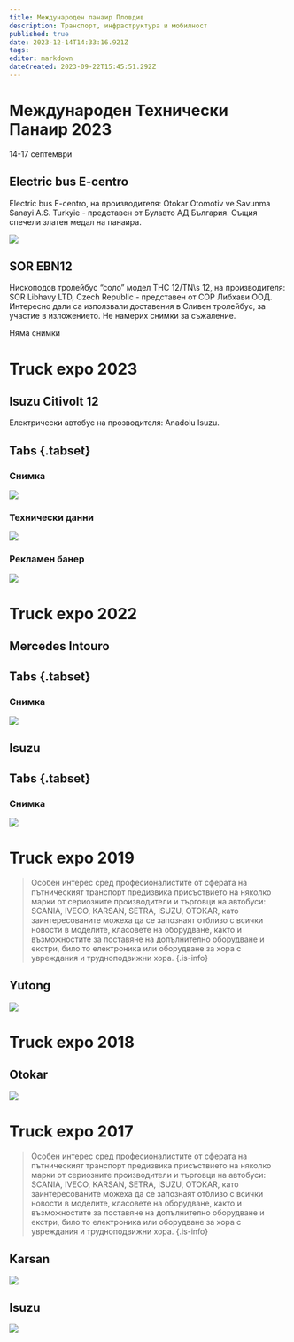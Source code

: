 ```yaml
---
title: Международен панаир Пловдив
description: Транспорт, инфраструктура и мобилност
published: true
date: 2023-12-14T14:33:16.921Z
tags: 
editor: markdown
dateCreated: 2023-09-22T15:45:51.292Z
---
```



# Международен Технически Панаир 2023
14-17 септември

## Electric bus E-centro
Electric bus E-centro, на производителя: Otokar Otomotiv ve Savunma Sanayi A.S. Turkyie - представен от Булавто АД България. Същия спечели златен медал на панаира.

<img src="https://drive.google.com/uc?id=1jBsz1RWQeqoKXEisPowo4uOECAAIx8xq">


## SOR EBN12
Нископодов тролейбус “соло” модел  THC 12/TN\s 12, на производителя: SOR Libhavy LTD, Czech Republic - представен от СОР Либхави ООД. Интересно дали са използвали доставения в Сливен тролейбус, за участие в изложението. Не намерих снимки за съжаление.

Няма снимки

# Truck expo 2023

## Isuzu Citivolt 12
Електрически автобус на прозводителя: Anadolu Isuzu.


##  Tabs {.tabset}
### Снимка
<img src="https://drive.google.com/uc?id=1q0HBxcOw-06fX84rRwwcKWZhq0F8ahJb">

### Технически данни
<img src="https://drive.google.com/uc?id=1lGOUYtpwtYbApljB2xv48VeS8GazB83k">


### Рекламен банер
<img src="https://drive.google.com/uc?id=1XlJL1bLVdvKEVTK3rKfuh_52Uz1mHu0p">


# Truck expo 2022

## Mercedes Intouro

##  Tabs {.tabset}
### Снимка
<img src="https://drive.google.com/uc?id=1EehohJ2QNy68mVJELO8equjcNSy69q6v">

## Isuzu

##  Tabs {.tabset}
### Снимка
<img src="https://drive.google.com/uc?id=10R2_aqq-clDrEdhI2S84yueFhrfJBMpP">



# Truck expo 2019


> Особен интерес сред професионалистите от сферата на пътническият транспорт предизвика присъствието на няколко марки от сериозните производители и търговци на автобуси: SCANIA, IVECO, KARSAN, SETRA, ISUZU, OTOKAR, като заинтересованите можеха да се запознаят отблизо с всички новости в моделите, класовете на оборудване, както и възможностите за поставяне на допълнително оборудване и екстри, било то електроника или оборудване за хора с увреждания и трудноподвижни хора.
{.is-info}

## Yutong
<img src="https://drive.google.com/uc?id=1QwJL4U882lbviZt8Lo3fodagNz2DzlcO">


# Truck expo 2018

## Otokar
<img src="https://drive.google.com/uc?id=1Q0YeLaI0gqsmfgDuJUSgtcGREfcCkk0y">


# Truck expo 2017

> Особен интерес сред професионалистите от сферата на пътническият транспорт предизвика присъствието на няколко марки от сериозните производители и търговци на автобуси: SCANIA, IVECO, KARSAN, SETRA, ISUZU, OTOKAR, като заинтересованите можеха да се запознаят отблизо с всички новости в моделите, класовете на оборудване, както и възможностите за поставяне на допълнително оборудване и екстри, било то електроника или оборудване за хора с увреждания и трудноподвижни хора.
{.is-info}


## Karsan
<img src="https://drive.google.com/uc?id=1ujG98CYke9Ul8-B4U6-GcyV2XaQSncLR">

## Isuzu
<img src="https://drive.google.com/uc?id=1hSQkoJzqLZboFQXdY8Z6cDResgabnhOo">


